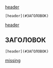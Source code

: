 [header](#заголовок)
```
[header](#ЗАГОЛОВОК)
```
[header](#заголовок)
## ЗАГОЛОВОК
```
[header](#ЗАГОЛОВОК)
```
[missing](#missing)